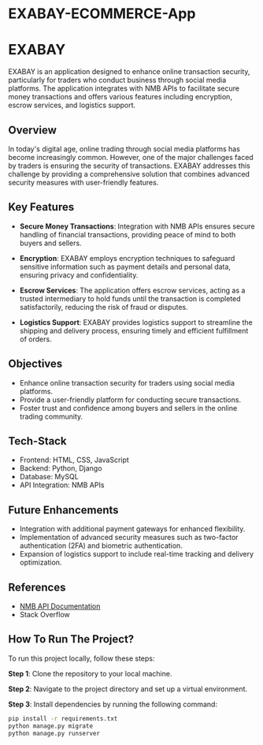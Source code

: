 # EXABAY-ECOMMERCE-App
# EXABAY

EXABAY is an application designed to enhance online transaction security, particularly for traders who conduct business through social media platforms. The application integrates with NMB APIs to facilitate secure money transactions and offers various features including encryption, escrow services, and logistics support.

## Overview

In today's digital age, online trading through social media platforms has become increasingly common. However, one of the major challenges faced by traders is ensuring the security of transactions. EXABAY addresses this challenge by providing a comprehensive solution that combines advanced security measures with user-friendly features.

## Key Features

- **Secure Money Transactions**: Integration with NMB APIs ensures secure handling of financial transactions, providing peace of mind to both buyers and sellers.
  
- **Encryption**: EXABAY employs encryption techniques to safeguard sensitive information such as payment details and personal data, ensuring privacy and confidentiality.

- **Escrow Services**: The application offers escrow services, acting as a trusted intermediary to hold funds until the transaction is completed satisfactorily, reducing the risk of fraud or disputes.

- **Logistics Support**: EXABAY provides logistics support to streamline the shipping and delivery process, ensuring timely and efficient fulfillment of orders.

## Objectives

- Enhance online transaction security for traders using social media platforms.
- Provide a user-friendly platform for conducting secure transactions.
- Foster trust and confidence among buyers and sellers in the online trading community.

## Tech-Stack

- Frontend: HTML, CSS, JavaScript
- Backend: Python, Django
- Database: MySQL
- API Integration: NMB APIs

## Future Enhancements

- Integration with additional payment gateways for enhanced flexibility.
- Implementation of advanced security measures such as two-factor authentication (2FA) and biometric authentication.
- Expansion of logistics support to include real-time tracking and delivery optimization.

## References

- [NMB API Documentation](https://developer.nmb.com/)
- Stack Overflow

## How To Run The Project?

To run this project locally, follow these steps:

**Step 1**: Clone the repository to your local machine.

**Step 2**: Navigate to the project directory and set up a virtual environment.

**Step 3**: Install dependencies by running the following command:
```bash
pip install -r requirements.txt
python manage.py migrate
python manage.py runserver
